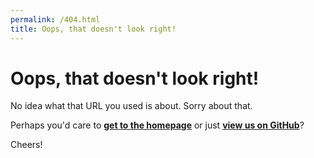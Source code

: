 ```yaml
---
permalink: /404.html
title: Oops, that doesn't look right!
---
```


# Oops, that doesn't look right!

No idea what that URL you used is about.  Sorry about that.

Perhaps you'd care to **[get to the homepage]({{site.github.url}})** or
just **[view us on GitHub]({{site.github.repository_url}})**?

Cheers!
